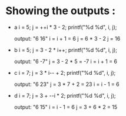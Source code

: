 # Showing the outputs :

- a
    i = 5;
    j = ++i * 3 - 2;
    printf("%d %d", i, j);

    output: "6 16"
        i = i + 1 = 6
        j = 6 * 3 - 2
        j = 16

- b
    i = 5;
    j = 3 - 2 * i++;
    printf("%d %d", i, j);

    output: "6 -7"
        j = 3 - 2 * 5 = -7
        i = i + 1 = 6

- c
    i = 7;
    j = 3 * i-- + 2;
    printf("%d %d", i, j);

    output: "6 23"
        j = 3 * 7 + 2 = 23
        i = i - 1 = 6

- d
    i = 7;
    j = 3 + --i * 2;
    printf("%d %d", i, j);

    output: "6 15"
        i = i - 1 = 6
        j = 3 + 6 * 2 = 15
